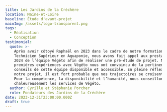 ```yaml
---
title: Les Jardins de la Créchère
location: Maine-et-Loire
baseline: Étude d'avant-projet
mainImg: /assets/logo-transparent.png
tags:
  - Réalisation
  - Conception
testimonial:
  quote: >-
    Après avoir côtoyé Raphaël en 2023 dans le cadre de notre formation de
    Technicien Supérieur en Aquaponie, nous avons fait appel aux prestations en
    2024 de l’équipe Végéto afin de réaliser une pré-étude de projet. Nos deux
    premières expériences avec Végéto nous ont convaincu de la pertinence des
    conseils de cette équipe disponible et accessible. En pleine réflexion sur
    notre projet, il est fort probable que nos trajectoires se croisent encore.
    Pour la compétence, la disponibilité et l’humanité, nous conseillons
    chaleureusement les services de Végéto.
  author: Cyrille et Stéphanie Porcher
  role: Fondateurs des Jardins de la Créchère
date: 2023-12-31T23:00:00.000Z
draft: true
---
```


